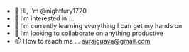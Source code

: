 - 👋 Hi, I’m @nightfury1720
- 👀 I’m interested in ...
- 🌱 I’m currently learning everything I can get my hands on
- 💞️ I’m looking to collaborate on anything productive
- 📫 How to reach me ... surajguava@gmail.com

<!---
nightfury1720/nightfury1720 is a ✨ special ✨ repository because its `README.md` (this file) appears on your GitHub profile.
You can click the Preview link to take a look at your changes.
--->
